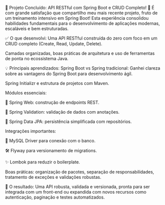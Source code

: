 🚀 Projeto Concluído: API RESTful com Spring Boot e CRUD Completo! 🚀
É com grande satisfação que compartilho meu mais recente projeto, fruto de um treinamento intensivo em Spring Boot! Esta experiência consolidou habilidades fundamentais para o desenvolvimento de aplicações modernas, escaláveis e bem estruturadas.

✅ O que desenvolvi:
Uma API RESTful construída do zero com foco em um CRUD completo (Create, Read, Update, Delete).

Camadas organizadas, boas práticas de arquitetura e uso de ferramentas de ponta no ecossistema Java.

💡 Principais aprendizados:
Spring Boot vs Spring tradicional: Ganhei clareza sobre as vantagens do Spring Boot para desenvolvimento ágil.

Spring Initializr e estrutura de projetos com Maven.

Módulos essenciais:

🔹 Spring Web: construção de endpoints REST.

🔹 Spring Validation: validação de dados com anotações.

🔹 Spring Data JPA: persistência simplificada com repositórios.

Integrações importantes:

🐬 MySQL Driver para conexão com o banco.

🛠️ Flyway para versionamento de migrations.

✨ Lombok para reduzir o boilerplate.

Boas práticas: organização de pacotes, separação de responsabilidades, tratamento de exceções e validações robustas.

📌 O resultado:
Uma API robusta, validada e versionada, pronta para ser integrada com um front-end ou expandida com novos recursos como autenticação, paginação e testes automatizados.
